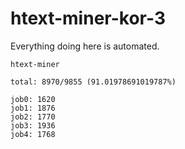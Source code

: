 # htext-miner-kor-3

Everything doing here is automated.

```
htext-miner

total: 8970/9855 (91.01978691019787%)

job0: 1620
job1: 1876
job2: 1770
job3: 1936
job4: 1768
```